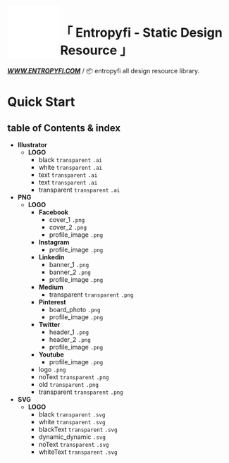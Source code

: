 <a href="https://www.entropyfi.com/">
    <img alt="entropyfi" src="./Entropyfi.svg" width="120px" height=:"120px" align="left">
</a>

<div align="left">

# 「 Entropyfi - Static Design Resource 」

**_<a href="https://www.entropyfi.com/">WWW.ENTROPYFI.COM</a>_** / 📦 entropyfi all design resource library.

</div>

# Quick Start

## table of Contents & index

<!-- JS!LOOKME! -->
- **Illustrator**
  - **LOGO**
    - black `transparent` `.ai`
    - white `transparent` `.ai`
    - text `transparent` `.ai`
    - text `transparent` `.ai`
    - transparent `transparent` `.ai`
- **PNG**
  - **LOGO**
    - **Facebook**
      - cover_1 `.png`
      - cover_2 `.png`
      - profile_image `.png`
    - **Instagram**
      - profile_image `.png`
    - **Linkedin**
      - banner_1 `.png`
      - banner_2 `.png`
      - profile_image `.png`
    - **Medium**
      - transparent `transparent` `.png`
    - **Pinterest**
      - board_photo `.png`
      - profile_image `.png`
    - **Twitter**
      - header_1 `.png`
      - header_2 `.png`
      - profile_image `.png`
    - **Youtube**
      - profile_image `.png`
    - logo `.png`
    - noText `transparent` `.png`
    - old `transparent` `.png`
    - transparent `transparent` `.png`
- **SVG**
  - **LOGO**
    - black `transparent` `.svg`
    - white `transparent` `.svg`
    - blackText `transparent` `.svg`
    - dynamic_dynamic `.svg`
    - noText `transparent` `.svg`
    - whiteText `transparent` `.svg`
<!-- JS!LOOKME! -->
